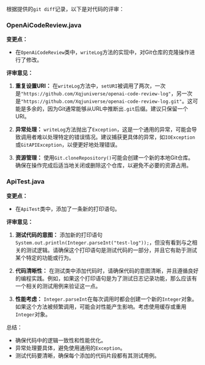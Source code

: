 根据提供的`git diff`记录，以下是对代码的评审：

### OpenAiCodeReview.java

**变更点：**
- 在`OpenAiCodeReview`类中，`writeLog`方法的实现中，对Git仓库的克隆操作进行了修改。

**评审意见：**
1. **重复设置URI：** 在`writeLog`方法中，`setURI`被调用了两次，一次是`"https://github.com/Xqjuniverse/openai-code-review-log"`，另一次是`"https://github.com/Xqjuniverse/openai-code-review-log.git"`。这可能是多余的，因为Git通常能够从URL中推断出`.git`后缀。建议只保留一个URI。

2. **异常处理：** `writeLog`方法抛出了`Exception`，这是一个通用的异常，可能会导致调用者难以处理特定的错误情况。建议捕获更具体的异常，如`IOException`或`GitAPIException`，以便更好地处理错误。

3. **资源管理：** 使用`Git.cloneRepository()`可能会创建一个新的本地Git仓库。确保在操作完成后适当地关闭或删除这个仓库，以避免不必要的资源占用。

### ApiTest.java

**变更点：**
- 在`ApiTest`类中，添加了一条新的打印语句。

**评审意见：**
1. **测试代码的意图：** 添加新的打印语句`System.out.println(Integer.parseInt("test-log"));`，但没有看到与之相关的测试逻辑。请确保这个打印语句是测试代码的一部分，并且它有助于测试某个特定的功能或行为。

2. **代码清晰性：** 在测试类中添加代码时，请确保代码的意图清晰，并且遵循良好的编程实践。例如，如果这个打印语句是为了测试日志记录功能，那么应该有一个相关的测试用例来验证这一点。

3. **性能考虑：** `Integer.parseInt`在每次调用时都会创建一个新的`Integer`对象。如果这个方法被频繁调用，可能会对性能产生影响。考虑使用缓存或重用`Integer`对象。

总结：
- 确保代码中的逻辑一致性和性能优化。
- 异常处理要具体，避免使用通用的`Exception`。
- 测试代码要清晰，确保每个添加的代码片段都有其测试用例。